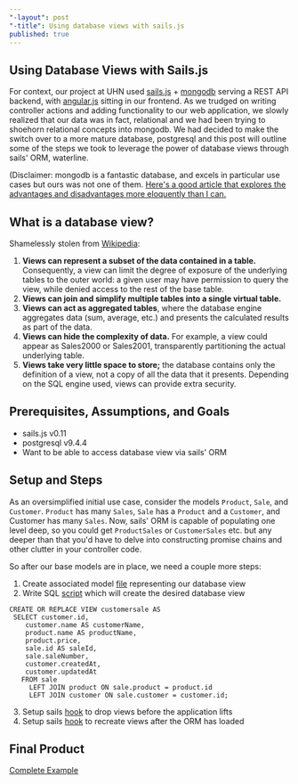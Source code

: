 ```yaml
---
"-layout": post
"-title": Using database views with sails.js
published: true
---
```



## Using Database Views with Sails.js
For context, our project at UHN used [sails.js](http://sailsjs.org/) + [mongodb](https://www.mongodb.com/) serving a REST API backend, with [angular.js](angularjs.org) sitting in our frontend.  As we trudged on writing controller actions and adding functionality to our web application, we slowly realized that our data was in fact, relational and we had been trying to shoehorn relational concepts into mongodb.  We had decided to make the switch over to a more mature database, postgresql and this post will outline some of the steps we took to leverage the power of database views through sails' ORM, waterline.

(Disclaimer: mongodb is a fantastic database, and excels in particular use cases but ours was not one of them.  [Here's a good article that explores the advantages and disadvantages more eloquently than I can.](http://www.sarahmei.com/blog/2013/11/11/why-you-should-never-use-mongodb/)

## What is a database view?
Shamelessly stolen from [Wikipedia](https://en.wikipedia.org/wiki/View_(SQL)):

1. **Views can represent a subset of the data contained in a table.** Consequently, a view can limit the degree of exposure of the underlying tables to the outer world: a given user may have permission to query the view, while denied access to the rest of the base table.
2. **Views can join and simplify multiple tables into a single virtual table.**
3. **Views can act as aggregated tables**, where the database engine aggregates data (sum, average, etc.) and presents the calculated results as part of the data.
4. **Views can hide the complexity of data.** For example, a view could appear as Sales2000 or Sales2001, transparently partitioning the actual underlying table.
5. **Views take very little space to store;** the database contains only the definition of a view, not a copy of all the data that it presents.
Depending on the SQL engine used, views can provide extra security.

## Prerequisites, Assumptions, and Goals
- sails.js v0.11
- postgresql v9.4.4
- Want to be able to access database view via sails' ORM

## Setup and Steps
As an oversimplified initial use case, consider the models `Product`, `Sale`, and `Customer`.  `Product` has many `Sales`, `Sale` has a `Product` and a `Customer`, and Customer has many `Sales`.  Now, sails' ORM is capable of populating one level deep, so you could get `ProductSales` or `CustomerSales` etc. but any deeper than that you'd have to delve into constructing promise chains and other clutter in your controller code.

So after our base models are in place, we need a couple more steps:

1. Create associated model [file](https://github.com/uhndev/sails-views-example/blob/master/api/models/customersale.js) representing our database view
2. Write SQL [script](https://github.com/uhndev/sails-views-example/blob/master/config/db/customersale.sql) which will create the desired database view
```
CREATE OR REPLACE VIEW customersale AS 
 SELECT customer.id,
    customer.name AS customerName,
    product.name AS productName,
    product.price,
    sale.id AS saleId,
    sale.saleNumber,
    customer.createdAt,
    customer.updatedAt
   FROM sale
     LEFT JOIN product ON sale.product = product.id
     LEFT JOIN customer ON sale.customer = customer.id;
```
3. Setup sails [hook](https://github.com/uhndev/sails-views-example/blob/master/api/hooks/sails-drop-views.js) to drop views before the application lifts
4. Setup sails [hook](https://github.com/uhndev/sails-views-example/blob/master/api/hooks/sails-create-views.js) to recreate views after the ORM has loaded

## Final Product
[Complete Example](https://github.com/uhndev/sails-views-example)
